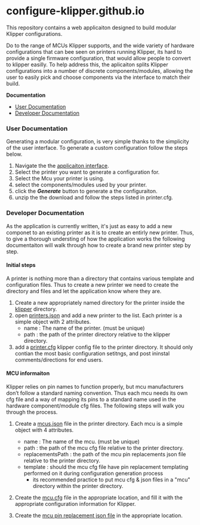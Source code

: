 # configure-klipper.github.io

This repository contains a web applicaiton designed to build modular Klipper configurations. 

Do to the range of MCUs Klipper supports, and the wide variety of hardware configurations that can bee seen on printers running Klipper, its hard to provide a single firmware configuration, that would allow people to convert to klipper easilly.
To help address this, the aplicaiton splits Klipper configurations into a number of discrete components/modules, allowing the user to easily pick and choose components via the interface to match their build.

**Documentation**
- [User Documentation](#user-documentation)
- [Developer Documentation](#developer-documentation)

### User Documentation
Generating a modular configuration, is very simple thanks to the simplicity of the user interface. To generate a custom configuration follow the steps below.
1. Navigate the the [applicaiton interface](https://configure-klipper.github.io/).
2. Select the printer you want to generate a configuration for. 
3. Select the Mcu your printer is using.
4. select the components/modules used by your printer.
5. click the **_Generate_** button to generate a the configuraiton.
6. unzip the the download and follow the steps listed in printer.cfg.

### Developer Documentation
As the application is currently written, it's just as easy to add a new componet to an existing printer as it is to create an entirly new printer. Thus, to give a thorough understing of how the application works the following documentaiton will  walk through how to create a brand new printer step by step.

#### Initial steps
A printer is nothing more than a directory that contains various template and configuration files. Thus to create a new printer we need to create the directory and files and let the application know where they are.

1. Create a new appropriately named directory for the printer inside the [klipper](https://github.com/configure-klipper/configure-klipper.github.io/tree/main/klipper) directory. 
2. open [printers.json](https://github.com/configure-klipper/configure-klipper.github.io/blob/main/klipper/printers.json) and add a new printer to the list. Each printer is a simple object with 2 attributes. 
    - name : The name of the printer. (must be unique)
    - path : the path of the printer directory relative to the klipper directory.
3. add a [printer.cfg](https://github.com/configure-klipper/configure-klipper.github.io/blob/main/klipper/railcore-2-300zl/printer.cfg) klipper config file to the printer directory. It should only contian the most basic configuration setitngs, and post ininstal comments/directions for end users.

#### MCU informaiton
Klipper relies on pin names to function properly, but mcu manufacturers don’t follow a standard naming convention. Thus each mcu needs its own cfg file and a way of mapping its pins to a standard name used in the hardware component/module cfg files. The following steps will walk you through the process.

1.  Create a [mcus.json](https://github.com/configure-klipper/configure-klipper.github.io/blob/main/klipper/railcore-2-300zl/mcus.json) file in the printer directory.  Each mcu is a simple object with 4 attributes. 
    - name : The name of the mcu. (must be unique)
    - path : the path of the mcu cfg file relative to the printer directory.
    - replacementsPath : the path of the mcu pin replacements json file relative to the printer directory. 
    - template : should the mcu cfg file have pin replacement templating performed on it during configuration generation process 
        - its recommended practice to put mcu cfg & json files in a "mcu" directory within the printer directory.

2. Create the [mcu.cfg](https://github.com/configure-klipper/configure-klipper.github.io/blob/main/klipper/railcore-2-300zl/mcu/duet2-duex5.cfg) file in the appropriate location, and fill it with the appropriate configuration information for Klipper.
3. Create the [mcu pin replacement json file](https://github.com/configure-klipper/configure-klipper.github.io/blob/main/klipper/railcore-2-300zl/mcu/duet2-duex5.json) in the appropriate location.


